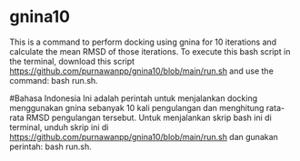 # gnina10
This is a command to perform docking using gnina for 10 iterations and calculate the mean RMSD of those iterations. To execute this bash script in the terminal, download this script https://github.com/purnawanpp/gnina10/blob/main/run.sh and use the command: bash run.sh.

#Bahasa Indonesia
Ini adalah perintah untuk menjalankan docking menggunakan gnina sebanyak 10 kali pengulangan dan menghitung rata-rata RMSD pengulangan tersebut. Untuk menjalankan skrip bash ini di terminal, unduh skrip ini di https://github.com/purnawanpp/gnina10/blob/main/run.sh dan gunakan perintah: bash run.sh.
